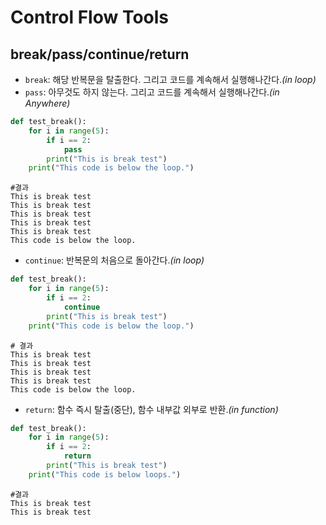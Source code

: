 # Control Flow Tools

## break/pass/continue/return
* `break`: 해당 반복문을 탈출한다. 그리고 코드를 계속해서 실행해나간다.*(in loop)*
* `pass`: 아무것도 하지 않는다. 그리고 코드를 계속해서 실행해나간다.*(in Anywhere)*
```python
def test_break():
    for i in range(5):
        if i == 2:
            pass
        print("This is break test")     
    print("This code is below the loop.")
```
```
#결과
This is break test
This is break test
This is break test
This is break test
This is break test
This code is below the loop.
```
* `continue`: 반복문의 처음으로 돌아간다.*(in loop)*
```python
def test_break():
    for i in range(5):
        if i == 2:
            continue
        print("This is break test")            
    print("This code is below the loop.")
```
```
# 결과
This is break test
This is break test
This is break test
This is break test
This code is below the loop.
```
* `return`: 함수 즉시 탈출(중단), 함수 내부값 외부로 반환.*(in function)*
```python
def test_break():
    for i in range(5):
        if i == 2:
            return
        print("This is break test")           
    print("This code is below loops.")
```
```
#결과
This is break test
This is break test
```